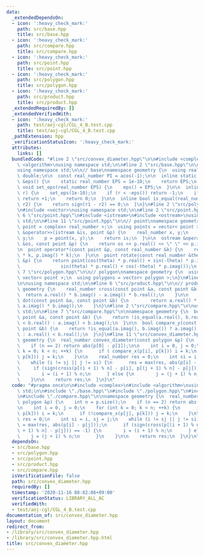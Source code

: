 ```yaml
---
data:
  _extendedDependsOn:
  - icon: ':heavy_check_mark:'
    path: src/base.hpp
    title: src/base.hpp
  - icon: ':heavy_check_mark:'
    path: src/compare.hpp
    title: src/compare.hpp
  - icon: ':heavy_check_mark:'
    path: src/point.hpp
    title: src/point.hpp
  - icon: ':heavy_check_mark:'
    path: src/polygon.hpp
    title: src/polygon.hpp
  - icon: ':heavy_check_mark:'
    path: src/product.hpp
    title: src/product.hpp
  _extendedRequiredBy: []
  _extendedVerifiedWith:
  - icon: ':heavy_check_mark:'
    path: test/aoj-cgl/CGL_4_B.test.cpp
    title: test/aoj-cgl/CGL_4_B.test.cpp
  _pathExtension: hpp
  _verificationStatusIcon: ':heavy_check_mark:'
  attributes:
    links: []
  bundledCode: "#line 2 \"src/convex_diameter.hpp\"\n\n#include <complex>\n#include\
    \ <algorithm>\nusing namespace std;\n\n#line 2 \"src/base.hpp\"\n\n#include <cmath>\n\
    using namespace std;\n\n// base\nnamespace geometry {\n  using real_number = long\
    \ double;\n\n  const real_number PI = acos(-1);\n\n  inline static real_number\
    \ &eps() {\n    static real_number EPS = 1e-10;\n    return EPS;\n  }\n\n  static\
    \ void set_eps(real_number EPS) {\n    eps() = EPS;\n  }\n\n  inline int sign(real_number\
    \ r) {\n    set_eps(1e-10);\n    if (r < -eps()) return -1;\n    if (r > +eps())\
    \ return +1;\n    return 0;\n  }\n\n  inline bool is_equal(real_number r1, real_number\
    \ r2) {\n    return sign(r1 - r2) == 0;\n  }\n}\n#line 2 \"src/polygon.hpp\"\n\
    \n#include <vector>\nusing namespace std;\n\n#line 2 \"src/point.hpp\"\n\n#line\
    \ 6 \"src/point.hpp\"\n#include <istream>\n#include <ostream>\nusing namespace\
    \ std;\n\n#line 11 \"src/point.hpp\"\n\n// point\nnamespace geometry {\n  using\
    \ point = complex< real_number >;\n  using points = vector< point >;\n\n  istream\
    \ &operator>>(istream &is, point &p) {\n    real_number x, y;\n    is >> x >>\
    \ y;\n    p = point(x, y);\n    return is;\n  }\n\n  ostream &operator<<(ostream\
    \ &os, const point &p) {\n    return os << p.real() << \" \" << p.imag();\n  }\n\
    \n  point operator*(const point &p, const real_number &k) {\n    return point(p.real()\
    \ * k, p.imag() * k);\n  }\n\n  point rotate(const real_number &theta, const point\
    \ &p) {\n    return point(cos(theta) * p.real() + sin(-theta) * p.imag(),\n  \
    \               sin(theta) * p.real() + cos(-theta) * p.imag());\n  }\n}\n#line\
    \ 7 \"src/polygon.hpp\"\n\n// polygon\nnamespace geometry {\n  using polygon =\
    \ vector< point >;\n  using polygons = vector< polygon >;\n}\n#line 2 \"src/product.hpp\"\
    \n\nusing namespace std;\n\n#line 6 \"src/product.hpp\"\n\n// product\nnamespace\
    \ geometry {\n    real_number cross(const point &a, const point &b) {\n      \
    \  return a.real() * b.imag() - a.imag() * b.real();\n    }\n\n    real_number\
    \ dot(const point &a, const point &b) {\n        return a.real() * b.real() +\
    \ a.imag() * b.imag();\n    }\n}\n#line 2 \"src/compare.hpp\"\n\nusing namespace\
    \ std;\n\n#line 7 \"src/compare.hpp\"\n\nnamespace geometry {\n  bool compare_x(const\
    \ point &a, const point &b) {\n    return !is_equal(a.real(), b.real()) ? a.real()\
    \ < b.real() : a.imag() < b.imag();\n  }\n\n  bool compare_y(const point &a, const\
    \ point &b) {\n    return !is_equal(a.imag(), b.imag()) ? a.imag() < b.imag()\
    \ : a.real() < b.real();\n  }\n}\n#line 11 \"src/convex_diameter.hpp\"\n\nnamespace\
    \ geometry {\n  real_number convex_diameter(const polygon &p) {\n    int n = p.size();\n\
    \    if (n == 2) return abs(p[0] - p[1]);\n\n    int i = 0, j = 0;\n    for (int\
    \ k = 0; k < n; ++k) {\n      if ( compare_x(p[i], p[k])) i = k;\n      if (!compare_x(p[j],\
    \ p[k])) j = k;\n    }\n\n    real_number res = 0;\n    int si = i, sj = j;\n\
    \    while (i != sj || j != si) {\n      res = max(res, abs(p[i] - p[j]));\n \
    \     if (sign(cross(p[(i + 1) % n] - p[i], p[(j + 1) % n] - p[j])) == -1) {\n\
    \        i = (i + 1) % n;\n      } else {\n        j = (j + 1) % n;\n      }\n\
    \    }\n\n    return res;\n  }\n}\n"
  code: "#pragma once\n\n#include <complex>\n#include <algorithm>\nusing namespace\
    \ std;\n\n#include \"./base.hpp\"\n#include \"./polygon.hpp\"\n#include \"./product.hpp\"\
    \n#include \"./compare.hpp\"\n\nnamespace geometry {\n  real_number convex_diameter(const\
    \ polygon &p) {\n    int n = p.size();\n    if (n == 2) return abs(p[0] - p[1]);\n\
    \n    int i = 0, j = 0;\n    for (int k = 0; k < n; ++k) {\n      if ( compare_x(p[i],\
    \ p[k])) i = k;\n      if (!compare_x(p[j], p[k])) j = k;\n    }\n\n    real_number\
    \ res = 0;\n    int si = i, sj = j;\n    while (i != sj || j != si) {\n      res\
    \ = max(res, abs(p[i] - p[j]));\n      if (sign(cross(p[(i + 1) % n] - p[i], p[(j\
    \ + 1) % n] - p[j])) == -1) {\n        i = (i + 1) % n;\n      } else {\n    \
    \    j = (j + 1) % n;\n      }\n    }\n\n    return res;\n  }\n}\n"
  dependsOn:
  - src/base.hpp
  - src/polygon.hpp
  - src/point.hpp
  - src/product.hpp
  - src/compare.hpp
  isVerificationFile: false
  path: src/convex_diameter.hpp
  requiredBy: []
  timestamp: '2020-11-16 08:02:06+09:00'
  verificationStatus: LIBRARY_ALL_AC
  verifiedWith:
  - test/aoj-cgl/CGL_4_B.test.cpp
documentation_of: src/convex_diameter.hpp
layout: document
redirect_from:
- /library/src/convex_diameter.hpp
- /library/src/convex_diameter.hpp.html
title: src/convex_diameter.hpp
---
```

